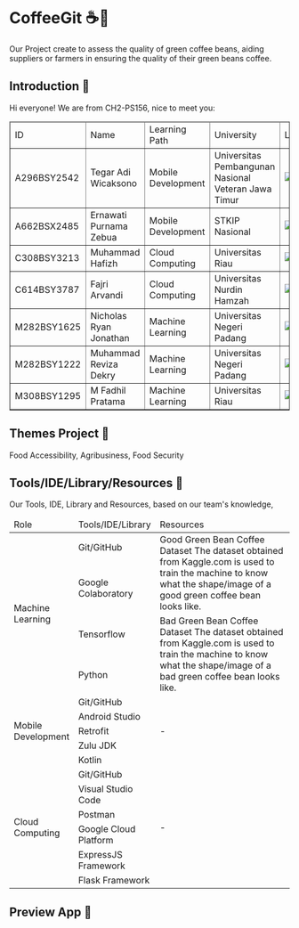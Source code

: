 # CoffeeGit ☕🫘
<p>Our Project create to assess the quality of green coffee beans, aiding suppliers or farmers in ensuring the quality of their green beans coffee.</p>

<h2>Introduction 👋</h2>
<p>Hi everyone! We are from CH2-PS156, nice to meet you:  </p>
    <table border="1">
      <thead>
        <tr>
          <td>ID</td>
          <td>Name</td>
          <td>Learning Path</td>
          <td>University</td>
          <td>LinkedIn</td>
        </tr>
      </thead>
      <tbody>
        <tr>
          <td>A296BSY2542</td>
          <td>Tegar Adi Wicaksono</td>
          <td>Mobile Development</td>
          <td>Universitas Pembangunan Nasional Veteran Jawa Timur</td>
          <td>
              <a href="https://www.linkedin.com/in/tegaradiwcksn/"><img src="https://img.shields.io/badge/--linkedin?label=LinkedIn&logo=LinkedIn&style=social"></a> | 
              <a href="https://github.com/alexcristh"><img src="https://img.shields.io/badge/GitHub-100000?style=for-the-badge&logo=github&logoColor=white"></a>
          </td>
        </tr>
        <tr>
          <td>A662BSX2485</td>
          <td>Ernawati Purnama Zebua</td>
          <td>Mobile Development</td>
          <td>STKIP Nasional</td>
          <td>
              <a href="https://www.linkedin.com/in/ernawati-purnama-zebua-9a2b15254/"><img src="https://img.shields.io/badge/--linkedin?label=LinkedIn&logo=LinkedIn&style=social"></a> | 
              <a href="https://github.com/Ernapz15"><img src="https://img.shields.io/badge/GitHub-100000?style=for-the-badge&logo=github&logoColor=white"></a>
          </td>
        </tr>
        <tr>
          <td>C308BSY3213</td>
          <td>Muhammad Hafizh</td>
          <td>Cloud Computing</td>
          <td>Universitas Riau</td>
          <td>
              <a href="https://www.linkedin.com/in/muhammad-hafizh-792384289/"><img src="https://img.shields.io/badge/--linkedin?label=LinkedIn&logo=LinkedIn&style=social"></a> | 
              <a href="https://github.com/mhafizh1201"><img src="https://img.shields.io/badge/GitHub-100000?style=for-the-badge&logo=github&logoColor=white"></a>
          </td>
        </tr>
        <tr>
          <td>C614BSY3787</td>
          <td>Fajri Arvandi</td>
          <td>Cloud Computing</td>
          <td>Universitas Nurdin Hamzah</td>
          <td>
              <a href="https://www.linkedin.com/in/fajri-arvandi"><img src="https://img.shields.io/badge/--linkedin?label=LinkedIn&logo=LinkedIn&style=social"></a> | 
              <a href="https://github.com/fajrCode"><img src="https://img.shields.io/badge/GitHub-100000?style=for-the-badge&logo=github&logoColor=white"></a>
          </td>
        </tr>
        <tr>
          <td>M282BSY1625</td>
          <td>Nicholas Ryan Jonathan</td>
          <td>Machine Learning</td>
          <td>Universitas Negeri Padang</td>
          <td>
              <a href="https://www.linkedin.com/in/nichoryjo/"><img src="https://img.shields.io/badge/--linkedin?label=LinkedIn&logo=LinkedIn&style=social"></a> | 
              <a href="https://github.com/DawnLight14"><img src="https://img.shields.io/badge/GitHub-100000?style=for-the-badge&logo=github&logoColor=white"></a>
          </td>
        </tr>
        <tr>
          <td>M282BSY1222</td>
          <td>Muhammad Reviza Dekry</td>
          <td>Machine Learning</td>
          <td>Universitas Negeri Padang</td>
          <td>
              <a href="https://www.linkedin.com/in/revizadekry23/"><img src="https://img.shields.io/badge/--linkedin?label=LinkedIn&logo=LinkedIn&style=social"></a> | 
              <a href="https://github.com/Reviza2308"><img src="https://img.shields.io/badge/GitHub-100000?style=for-the-badge&logo=github&logoColor=white"></a>
          </td>
        </tr>
        <tr>
          <td>M308BSY1295</td>
          <td>M Fadhil Pratama</td>
          <td>Machine Learning</td>
          <td>Universitas Riau</td>
          <td>
              <a href="https://www.linkedin.com/in/fadhil-pratama/"><img src="https://img.shields.io/badge/--linkedin?label=LinkedIn&logo=LinkedIn&style=social"></a> | 
              <a href="https://github.com/dildil07"><img src="https://img.shields.io/badge/GitHub-100000?style=for-the-badge&logo=github&logoColor=white"></a>
          </td>
        </tr>
      </tbody>
    </table>

<h2>Themes Project 🚀</h2>
<p>Food Accessibility, Agribusiness, Food Security</p>

<h2>Tools/IDE/Library/Resources 🍿</h2>
<p>Our Tools, IDE, Library and Resources, based on our team's knowledge,</p>
<table>
    <thead>
        <tr>
            <td width="20%">Role</td>
            <td width="20%">Tools/IDE/Library</td>
            <td width="60%">Resources</td>
        </tr>
    </thead>
    <tbody>
        <tr>
            <td rowspan="4">Machine Learning</td>
            <td>Git/GitHub</td>
            <td rowspan="2">Good Green Bean Coffee Dataset
                The dataset obtained from Kaggle.com is used to train the machine to know what the shape/image of a good green coffee bean looks like.
            </td>
        </tr>
        <tr>            
            <td>Google Colaboratory</td>
        </tr>
        <tr>            
            <td>Tensorflow</td>
            <td rowspan="2">Bad Green Bean Coffee Dataset
                The dataset obtained from Kaggle.com is used to train the machine to know what the shape/image of a bad green coffee bean looks like.
            </td>
        </tr>
        <tr>            
            <td>Python</td>
        </tr>
        <tr>
            <td rowspan="5">Mobile Development</td>
            <td>Git/GitHub</td>
            <td rowspan="5">-</td>
        </tr>
        <tr>            
            <td>Android Studio</td>
        </tr>
        <tr>            
            <td>Retrofit</td>
        </tr>
        <tr>            
            <td>Zulu JDK</td>
        </tr>
        <tr>            
            <td>Kotlin</td>
        </tr>
        <tr>
            <td rowspan="6">Cloud Computing</td>
            <td>Git/GitHub</td>
            <td rowspan="6">-</td>
        </tr>
        <tr>            
            <td>Visual Studio Code</td>
        </tr>
        <tr>            
            <td>Postman</td>
        </tr>
        <tr>            
            <td>Google Cloud Platform</td>
        </tr>
        <tr>            
            <td>ExpressJS Framework</td>
        </tr>
        <tr>            
            <td>Flask Framework</td>
        </tr>
    </tbody>
</table>

<h2>Preview App 🚀</h2>



<!--

**Here are some ideas to get you started:**

🙋‍♀️ A short introduction - what is your organization all about?
👩‍💻 Useful resources - where can the community find your docs? Is there anything else the community should know?
🍿 Fun facts - what does your team eat for breakfast?
🧙 Remember, you can do mighty things with the power of [Markdown](https://docs.github.com/github/writing-on-github/getting-started-with-writing-and-formatting-on-github/basic-writing-and-formatting-syntax)
-->
